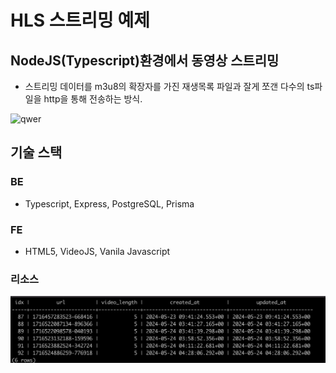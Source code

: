 # HLS 스트리밍 예제  <!-- 제목 정의 -->

<!-- 부제목 정의 -->
## NodeJS(Typescript)환경에서 동영상 스트리밍
- 스트리밍 데이터를 m3u8의 확장자를 가진 재생목록 파일과 잘게 쪼갠 다수의 ts파일을 http을 통해 전송하는 방식.
  
<!-- 시연영상 정의 -->
![qwer](https://github.com/DongSeonYoo/node-streaming/assets/65344293/fb33b9e5-de3c-4ad9-ba43-0e3caccdf1ae)

<!-- 기술 스택 정의 -->
## 기술 스택
### BE
- Typescript, Express, PostgreSQL, Prisma

### FE
- HTML5, VideoJS, Vanila Javascript

<!-- 리소스 정의, (스펙, db record 등) -->
### 리소스
![db record](./image/db_record.png)
